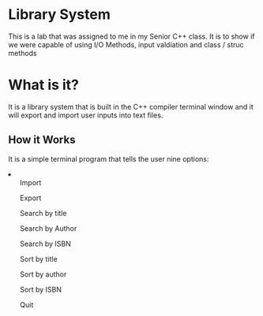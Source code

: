 <h1> Library System</h1>
<p>This is a lab that was assigned to me in my  Senior C++ class. It is to show if we were capable of using I/O Methods, input valdiation and class / struc methods</p>
<h1> What is it? </h1>
<p>It is a library system that is built in the C++ compiler terminal window and it will export and import user inputs into text files.</p>
<h2>How it Works</h2>
<p>It is a simple terminal program that tells the user nine options:</p>
<li>
  <ul>Import</ul>
  <ul>Export</ul>
  <ul>Search by title</ul>
  <ul>Search by Author</ul>
  <ul> Search by ISBN</ul>
  <ul> Sort by title</ul>
   <ul> Sort by author</ul>
   <ul> Sort by ISBN</ul>
    <ul>Quit</ul>
</li>
